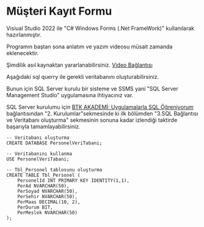 # Müşteri Kayıt Formu
Visiual Studio 2022 ile "C# Windows Forms (.Net FrameWork)" kullanılarak hazırlanmıştır.

Programın baştan sona anlatım ve yazım videosu müsait zamanda eklenecektir.

Şimdilik asıl kaynaktan yararlanabilirsiniz.
[Video Bağlantısı](https://www.youtube.com/watch?v=Fg4f9dHKoBY)

Aşağıdaki sql querry ile gerekli veritabanını oluşturabilirsiniz.

Bunun için SQL Server kurulu bir sisteme ve SSMS yani "SQL Server Management Studio" uygulamasına ihtiyacınız var.

SQL Server kurulumu için [BTK AKADEMİ: Uygulamalarla SQL Öğreniyorum](https://www.btkakademi.gov.tr/portal/course/uygulamalarla-sql-ogreniyorum-8249) bağlantısından "2. Kurulumlar"sekmesinde ki ilk bölümden "3.SQL Bağlantısı ve Veritabanı oluşturma" sekmesinin sonuna kadar izlendiği taktirde başarıyla tamamlayabilirsiniz.

    -- Veritabanı oluşturma
    CREATE DATABASE PersonelVeriTabani;

    -- Veritabanını kullanma
    USE PersonelVeriTabani;

    -- Tbl_Personel tablosunu oluşturma
    CREATE TABLE Tbl_Personel (
        PersonelId INT PRIMARY KEY IDENTITY(1,1),
        PerAd NVARCHAR(50),
        PerSoyad NVARCHAR(50),
        PerSehir NVARCHAR(50),
        PerMaas DECIMAL(10, 2),
        PerDurum BIT,
        PerMeslek NVARCHAR(50)
    );
